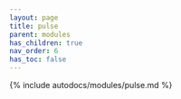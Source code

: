 ```yaml
---
layout: page
title: pulse
parent: modules
has_children: true
nav_order: 6
has_toc: false
---
```


{% include autodocs/modules/pulse.md %}